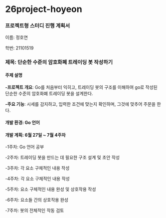 # 26project-hoyeon
### 프로젝트형 스터디 진행 계획서
이름: 정호연

학번: 21101519

### 제목: 단순한 수준의 암호화폐 트레이딩 봇 작성하기

#### 주제 설명
**-프로젝트 개요**: Go를 처음부터 익히고, 트레이딩 봇의 구조를 이해하여 go로 작성된 단순한 수준의 암호화폐 트레이딩 봇을 설계한다.

**-주요 기능**: 시세를 감지하고, 입력한 조건에 맞는지 확인하며, 그것에 맞추어 주문을 한다.

#### 개발 환경: Go 언어

#### 개발 계획: 6월 27일 ~ 7월 4주차
-1주차: Go 언어 공부

-2주차: 트레이딩 봇을 만드는 데 필요한 구조 설계 및 초안 작성

-3주차: 각 요소 구체적인 내용 작성

-4주차: 각 요소 구체적인 내용 작성

-5주차: 요소 구체적인 내용 완성 및 상호작용 작성

-6주차: 요소들 간의 상호작용 완성

-7주차: 봇의 전체적인 작동 검토
